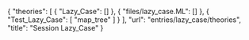 {
    "theories": [
        {
            "Lazy_Case": []
        },
        {
            "files/lazy_case.ML": []
        },
        {
            "Test_Lazy_Case": [
                "map_tree"
            ]
        }
    ],
    "url": "entries/lazy_case/theories",
    "title": "Session Lazy_Case"
}
